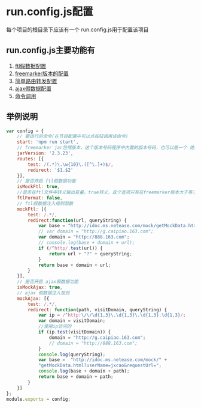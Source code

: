 # run.config.js配置

每个项目的根目录下应该有一个 run.config.js用于配置该项目


## run.config.js主要功能有

1. [ftl假数据配置](run-config/ftl-mock.md)
2. [freemarker版本的配置](run-config/ftl-version.md)
3. [简单路由转发配置](run-config/routes.md)
4. [ajax假数据配置](run-config/ajax-mock.md)
5. [命令调用](run-config/cmd.md)

## 举例说明

```javascript
var config = {
    // 要运行的命令(在节目配置中可以点按钮调用该命令)
	start: 'npm run start',
	// freemarker jar包得版本，这个版本号码程序中内置的版本号码，也可以是一个 绝对路径的jar包
	jarVersion: '2.3.23',
	routes: [{
		test: /(.*)\.\w{10}\.([^\.]+)$/,
		redirect: '$1.$2'
	}],
    // 是否开启 ftl假数据功能
	isMockFtl: true,
	//是否在ftl文件中转义输出变量，true转义，这个选项只有在freemarker版本大于等于 2.3.24时才生效
	ftlFormat: false,
    // ftl假数据注入规则函数
	mockFtl: [{
		test: /.*/,
		redirect:function(url, queryString) {
			var base = "http://idoc.ms.netease.com/mock/getMockData.html?userName=jxcao&dateConvert=true&requestUrl=";
			// var domain = "http://g.caipiao.163.com";
			var domain = "http://888.163.com";
			// console.log(base + domain + url);
			if (/^http/.test(url)) {
				return url + "?" + queryString;
			}
			return base + domain + url;
		}
	}],
    // 是否开启 ajax假数据功能
	isMockAjax: true,
    // ajax 假数据注入规则
	mockAjax: [{
		test: /.*/,
		redirect: function(path, visitDomain, queryString) {
			var ip = /^http:\/\/\d{1,3}\.\d{1,3}\.\d{1,3}.\d{1,3}/;
			var domain = visitDomain;
			//使用ip访问的
			if (ip.test(visitDomain)) {
				domain = "http://g.caipiao.163.com";
				// domain = "http://888.163.com";
			}
			console.log(queryString);
			var base =  "http://idoc.ms.netease.com/mock/" +
            "getMockData.html?userName=jxcao&requestUrl=";
			console.log(base + domain + path);
			return base + domain + path;
		}
	}]
};
module.exports = config;
```
